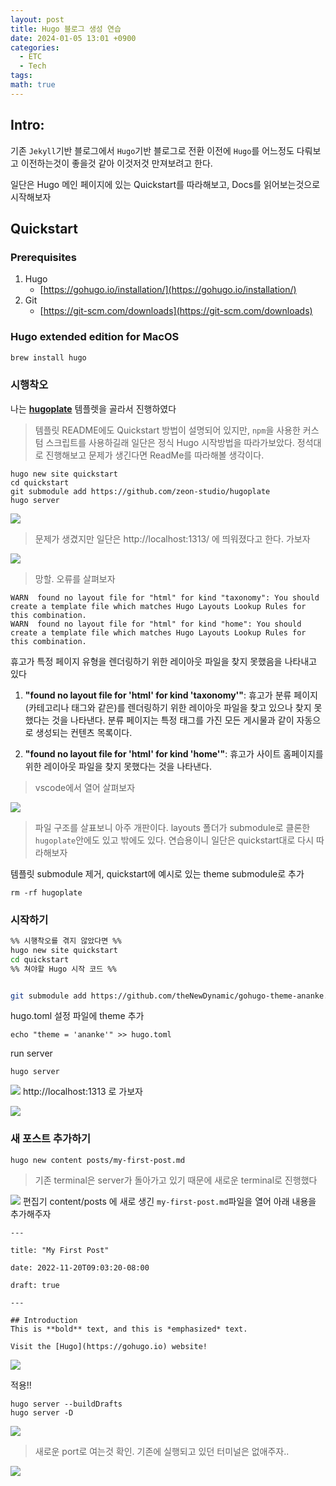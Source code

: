 ```yaml
---
layout: post
title: Hugo 블로그 생성 연습
date: 2024-01-05 13:01 +0900
categories:
  - ETC
  - Tech
tags: 
math: true
---
```


## Intro: 

기존 `Jekyll`기반 블로그에서 `Hugo`기반 블로그로 전환 이전에 `Hugo`를 어느정도 다뤄보고 이전하는것이 좋을것 같아 이것저것 만져보려고 한다. 

일단은 Hugo 메인 페이지에 있는 Quickstart를 따라해보고, Docs를 읽어보는것으로 시작해보자


## Quickstart

### Prerequisites
1. Hugo
	- [https://gohugo.io/installation/](https://gohugo.io/installation/)
2. Git
	- [https://git-scm.com/downloads](https://git-scm.com/downloads)


### Hugo extended edition for MacOS
```sh
brew install hugo
```



### 시행착오

나는 **[hugoplate](https://github.com/zeon-studio/hugoplate)** 템플렛을 골라서 진행하였다

> 템플릿 README에도 Quickstart 방법이 설명되어 있지만, `npm`을 사용한 커스텀 스크립트를 사용하길래 일단은 정식 Hugo 시작방법을 따라가보았다. 정석대로 진행해보고 문제가 생긴다면 ReadMe를 따라해볼 생각이다.

```shell
hugo new site quickstart
cd quickstart
git submodule add https://github.com/zeon-studio/hugoplate
hugo server
```

![](https://i.imgur.com/TmDqPqr.png)

> 문제가 생겼지만 일단은 http://localhost:1313/ 에 띄워졌다고 한다. 가보자

![](https://i.imgur.com/vJqSZcG.png)
> 망할. 오류를 살펴보자


```shell
WARN  found no layout file for "html" for kind "taxonomy": You should create a template file which matches Hugo Layouts Lookup Rules for this combination.
WARN  found no layout file for "html" for kind "home": You should create a template file which matches Hugo Layouts Lookup Rules for this combination.
```

휴고가 특정 페이지 유형을 렌더링하기 위한 레이아웃 파일을 찾지 못했음을 나타내고 있다

1. **"found no layout file for 'html' for kind 'taxonomy'"**: 휴고가 분류 페이지(카테고리나 태그와 같은)를 렌더링하기 위한 레이아웃 파일을 찾고 있으나 찾지 못했다는 것을 나타낸다. 분류 페이지는 특정 태그를 가진 모든 게시물과 같이 자동으로 생성되는 컨텐츠 목록이다.
    
2. **"found no layout file for 'html' for kind 'home'"**: 휴고가 사이트 홈페이지를 위한 레이아웃 파일을 찾지 못했다는 것을 나타낸다.

> vscode에서 열어 살펴보자

![](https://i.imgur.com/QPvCaCH.png)


> 파일 구조를 살표보니 아주 개판이다. layouts 폴더가 submodule로 클론한 `hugoplate`안에도 있고 밖에도 있다. 연습용이니 일단은 quickstart대로 다시 따라해보자


템플릿 submodule 제거, quickstart에 예시로 있는 theme submodule로 추가
```shell
rm -rf hugoplate
```


### 시작하기

```sh
%% 시행착오를 겪지 않았다면 %%
hugo new site quickstart
cd quickstart
%% 쳐야할 Hugo 시작 코드 %%


git submodule add https://github.com/theNewDynamic/gohugo-theme-ananke.git themes/ananke
```

hugo.toml 설정 파일에 theme 추가
```shell
echo "theme = 'ananke'" >> hugo.toml
```


run server
```shell
hugo server
```

![](https://i.imgur.com/lf55uv0.png)
http://localhost:1313 로 가보자

![](https://i.imgur.com/rbRmzgL.png)

### 새 포스트 추가하기

```shell
hugo new content posts/my-first-post.md
```

> 기존 terminal은 server가 돌아가고 있기 때문에 새로운 terminal로 진행했다

![](https://i.imgur.com/tf2lOYv.png)
편집기 content/posts 에 새로 생긴 `my-first-post.md`파일을 열어 아래 내용을 추가해주자

```text
---

title: "My First Post"

date: 2022-11-20T09:03:20-08:00

draft: true

---

## Introduction
This is **bold** text, and this is *emphasized* text.

Visit the [Hugo](https://gohugo.io) website!
```
![](https://i.imgur.com/wObjN0j.png)

적용!!
```shell
hugo server --buildDrafts 
hugo server -D
```


![](https://i.imgur.com/K8raCW6.png)

> 새로운 port로 여는것 확인. 기존에 실행되고 있던 터미널은 없애주자..

![](https://i.imgur.com/DxSr6Fe.png)
### 
